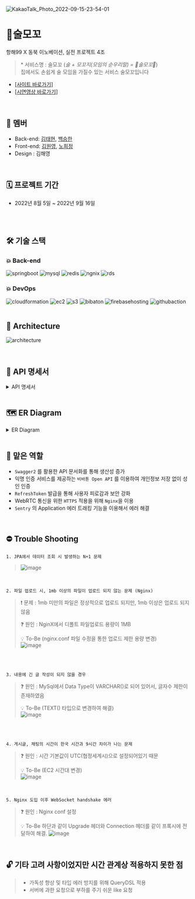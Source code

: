 ![KakaoTalk_Photo_2022-09-15-23-54-01](https://user-images.githubusercontent.com/56210700/190436678-45237690-b3b5-4fa4-bd1a-f9b569cfc102.jpeg)
# 🍻술모꼬
항해99 X 동북 이노베이션, 실전 프로젝트 4조
> \* 서비스명 : 술모꼬 (*술 + 모꼬지(모임의 순우리말) = 🍻술모꼬🍻*)  
> 집에서도 손쉽게 술 모임을 가질수 있는 서비스 술모꼬입니다
    
- [\[사이트 바로가기\]](https://www.sulmoggo.live/)
- [\[시연영상 바로가기\]](https://youtu.be/cz1HbJZnBY0)

<br />

## 👥 멤버
- Back-end: [김태현](https://github.com/Tmoney2014), [백승한](https://github.com/BaikSeunghan)
- Front-end: [김원영](https://github.com/102wy), [노희정](https://github.com/imhjnoh)
- Design : 김해영

<br />

## 🗓 프로젝트 기간
- 2022년 8월 5일 ~ 2022년 9월 16일

<br />
<br />

## :hammer_and_wrench: 기술 스택

### :boom: Back-end
![springboot](https://user-images.githubusercontent.com/89123240/190444793-a66ab960-fcfa-425b-a2cc-d034cf1b2d4a.png)
![mysql](https://user-images.githubusercontent.com/89123240/190444624-50b53ffa-88a3-4a71-88b3-f51613f622f0.png)
![redis](https://user-images.githubusercontent.com/89123240/190444683-570792ad-ca7f-4ded-bea3-7b354dc82dc1.png)
![ngnix](https://user-images.githubusercontent.com/89123240/190444770-d3c39126-ca48-4f44-b318-2fafbae60102.png)
![rds](https://user-images.githubusercontent.com/89123240/190444643-5583c570-f9e7-4bdc-85c1-ab35a59df43b.png)
### :boom: DevOps
![cloudformation](https://user-images.githubusercontent.com/89123240/190444735-3ad8e819-411f-4782-bc1f-8cf887ece2f8.png)
![ec2](https://user-images.githubusercontent.com/89123240/190444748-d3684def-5f65-4bba-b6bd-17196a276f9e.png)
![s3](https://user-images.githubusercontent.com/89123240/190444612-7271c0f0-015e-48e0-b2a0-93aba96acfc6.png)
![bibaton](https://user-images.githubusercontent.com/89123240/190444713-df513fab-d2c4-4212-97b9-5dffe4dcb5bb.png)
![firebasehosting](https://user-images.githubusercontent.com/89123240/190444812-222d8800-75ac-4e44-ab8f-498c11f74f2d.png)
![githubaction](https://user-images.githubusercontent.com/89123240/190444830-9f5465ac-c129-4b0b-800f-6e478d3e6c23.png)
<br />
<br />


## 🧩 Architecture

![architecture](https://user-images.githubusercontent.com/56210700/190443726-9aaf49b0-4c2d-4f62-bb03-516225e9bac5.png)


<br />


## 📌 API 명세서
<details>
<summary>API 명세서</summary>
<div markdown="1">
    <img src="https://user-images.githubusercontent.com/95524472/190453831-f093b829-dfb0-4416-8318-71a50523eab3.png" />
    <img src="https://user-images.githubusercontent.com/95524472/190453915-bc0a825b-4d26-483d-aa49-6cfdbf66aaef.png" />
    <img src="https://user-images.githubusercontent.com/95524472/190454013-2e010e3b-e7e8-4aa1-9fa8-a76184b3e3fc.png" />
</div>
</details>

<br />


## 🗺 ER Diagram
<details>
<summary>ER Diagram</summary>
<div markdown="1">
    <img src="https://user-images.githubusercontent.com/95524472/190455062-86733cb8-dc28-491c-a805-6750480f9bc6.png" />
</div>
</details>

<br />

## 🤚 맡은 역할
- `Swagger2` 를 활용한 API 문서화를 통해 생산성 증가
- 익명 인증 서비스를 제공하는 `비바톤 Open API` 를 이용하여 개인정보 저장 없이 성인 인증
- `RefreshToken` 발급을 통해 사용자 피로감과 보안 강화
- WebRTC 통신을 위한 `HTTPS` 적용을 위해 `Nginx`을 이용
- `Sentry` 의 Application 에러 트래킹 기능을 이용해서 에러 해결

<br />

## ⛔️ Trouble Shooting


```
1. JPA에서 데이터 조회 시 발생하는 N+1 문제
```
> ![image](https://user-images.githubusercontent.com/95524472/191008624-c01db234-0b68-46d8-9fb3-ddbab16e13ce.png)

<br />

```
2. 파일 업로드 시, 1mb 이상의 파일이 업로드 되지 않는 문제 (Nginx)
```
> 
> ❗️ 문제 : 1mb 미만의 파일은 정상적으로 업로드 되지만, 1mb 이상은 업로드 되지 않음
>
> ❓ 원인 : NginX에서 디폴트 파일업로드 용량이 1MB  
>
> 💡 To-Be (nginx.conf 파일 수정을 통한 업로드 제한 용량 변경)  
>![image](https://user-images.githubusercontent.com/95524472/190855231-5a4b5bce-833e-4a02-a13b-7961effb6759.png)

<br />
<br />

```
3. 내용에 긴 글 작성이 되지 않을 경우
```
> 
> ❓ 원인 : MySql에서 Data Type이 VARCHAR()로 되어 있어서, 글자수 제한이 존재하였음
>
> 💡 To-Be (TEXT() 타입으로 변경하여 해결)  
> ![image](https://user-images.githubusercontent.com/95524472/190854664-6c3e87ad-986d-4232-8f6e-4ff657ba1d01.png)

<br />
<br />

```
4. 게시글, 채팅의 시간이 한국 시간과 9시간 차이가 나는 문제
```
> 
> ❓ 원인 : 시간 기본값이 UTC(협정세계시)으로 설정되어있기 때문
>
> 💡 To-Be (EC2 시간대 변경)   
> ![image](https://user-images.githubusercontent.com/95524472/190854698-d2691591-5720-457f-a26d-a9947547d85a.png)


<br />


```
5. Nginx 도입 이후 WebSocket handshake 에러
```

> ❓ 원인 : Nginx conf 설정
>
> 💡 To-Be 하단과 같이 Upgrade 헤더와 Connection 헤더를 같이 프록시에 전달하여 해결.
> ![image](https://user-images.githubusercontent.com/95524472/190855231-5a4b5bce-833e-4a02-a13b-7961effb6759.png)


<br />


## 🔓 기타 고려 사항이었지만 시간 관계상 적용하지 못한 점

> - 가독성 향상 및 타입 에러 방지를 위해 QueryDSL 적용
> - 서버에 과한 요청으로 부하를 주기 쉬운 like 요청



